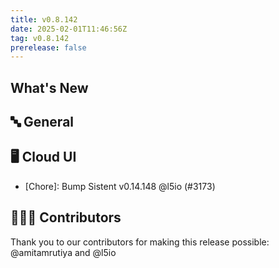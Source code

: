 ```yaml
---
title: v0.8.142
date: 2025-02-01T11:46:56Z
tag: v0.8.142
prerelease: false
---
```


## What's New
## 🔤 General
## 🖥 Cloud UI

- [Chore]: Bump Sistent v0.14.148 @l5io (#3173)

## 👨🏽‍💻 Contributors

Thank you to our contributors for making this release possible:
@amitamrutiya and @l5io

